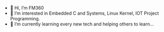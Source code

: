 - 👋 Hi, I’m FM360
- 👀 I’m interested in Embedded C and Systems, Linux Kernel, IOT Project Programming.
- 🌱 I’m currently learning every new tech and helping others to learn...

<!---
Logan859/Logan859 is a ✨ special ✨ repository because its `README.md` (this file) appears on your GitHub profile.
You can click the Preview link to take a look at your changes.
--->
